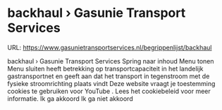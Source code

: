 # backhaul › Gasunie Transport Services

URL: https://www.gasunietransportservices.nl/begrippenlijst/backhaul

backhaul › Gasunie Transport Services
Spring naar inhoud
Menu tonen
Menu sluiten
heeft betrekking op
transportcapaciteit
in het
landelijk gastransportnet
en geeft aan dat het transport in tegenstroom met de fysieke stroomrichting plaats vindt
Deze website vraagt je toestemming cookies te gebruiken voor
YouTube
. Lees het
cookiebeleid
voor meer informatie.
Ik ga akkoord
Ik ga niet akkoord